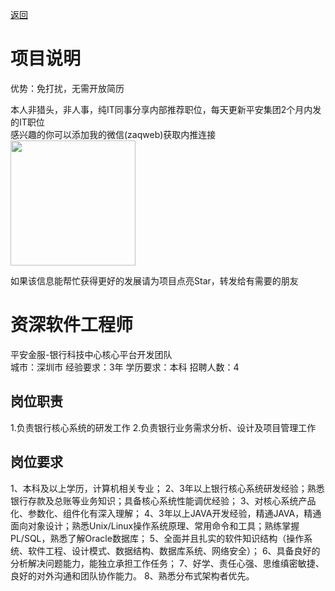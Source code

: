 [返回](../)

# 项目说明

优势：免打扰，无需开放简历

本人非猎头，非人事，纯IT同事分享内部推荐职位，每天更新平安集团2个月内发的IT职位  
感兴趣的你可以添加我的微信(zaqweb)获取内推连接  
<img src="https://github.com/zaqweb/PA-IT-JOBS/blob/master/WechatICode.jpeg"  height="200" width="200">

如果该信息能帮忙获得更好的发展请为项目点亮Star，转发给有需要的朋友

# 资深软件工程师
平安金服-银行科技中心核心平台开发团队  
城市：深圳市 经验要求：3年 学历要求：本科  招聘人数：4

## 岗位职责
1.负责银行核心系统的研发工作
2.负责银行业务需求分析、设计及项目管理工作

## 岗位要求
1、本科及以上学历，计算机相关专业；
2、3年以上银行核心系统研发经验；熟悉银行存款及总账等业务知识；具备核心系统性能调优经验；
3、对核心系统产品化、参数化、组件化有深入理解；
4、3年以上JAVA开发经验，精通JAVA，精通面向对象设计；熟悉Unix/Linux操作系统原理、常用命令和工具；熟练掌握PL/SQL，熟悉了解Oracle数据库；
5、全面并且扎实的软件知识结构（操作系统、软件工程、设计模式、数据结构、数据库系统、网络安全）；
6、具备良好的分析解决问题能力，能独立承担工作任务；
7、好学、责任心强、思维缜密敏捷、良好的对外沟通和团队协作能力。
8、熟悉分布式架构者优先。




